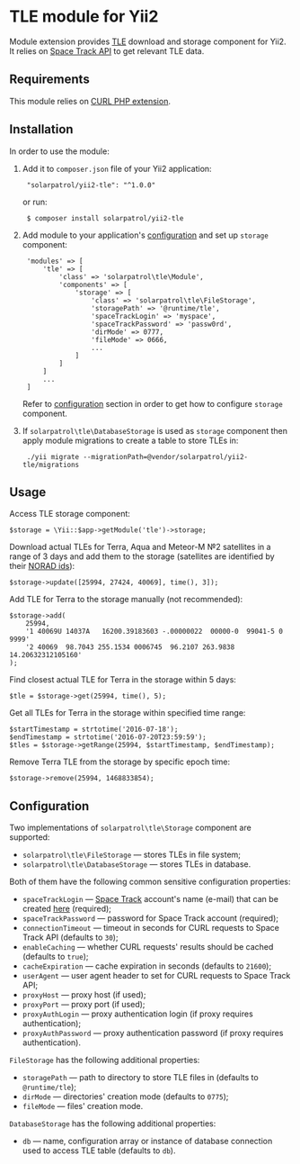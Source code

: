 # TLE module for Yii2

Module extension provides [TLE](https://en.wikipedia.org/wiki/Two-line_element_set) download and storage component
for Yii2. It relies on [Space Track API](https://www.space-track.org/documentation#/api) to get relevant TLE data.

## Requirements

This module relies on [CURL PHP extension](http://php.net/manual/book.curl.php).

## Installation

In order to use the module:

1. Add it to `composer.json` file of your Yii2 application:

        "solarpatrol/yii2-tle": "^1.0.0"

    or run:
    
        $ composer install solarpatrol/yii2-tle

2. Add module to your application's [configuration](http://www.yiiframework.com/doc-2.0/guide-concept-configurations.html)
and set up `storage` component:

        'modules' => [
            'tle' => [
                'class' => 'solarpatrol\tle\Module',
                'components' => [
                    'storage' => [
                        'class' => 'solarpatrol\tle\FileStorage',
                        'storagePath' => '@runtime/tle',
                        'spaceTrackLogin' => 'myspace',
                        'spaceTrackPassword' => 'passw0rd',
                        'dirMode' => 0777,
                        'fileMode' => 0666,
                        ...
                    ]
                ]
            ]
            ...
        ]

    Refer to [configuration](#configuration) section in order to get how to configure `storage` component.

3. If `solarpatrol\tle\DatabaseStorage` is used as `storage` component then apply module migrations to create a table
to store TLEs in:

        ./yii migrate --migrationPath=@vendor/solarpatrol/yii2-tle/migrations
        
## Usage        

Access TLE storage component:

    $storage = \Yii::$app->getModule('tle')->storage;

Download actual TLEs for Terra, Aqua and Meteor-M №2 satellites in a range of 3 days and add them to the storage
(satellites are identified by their [NORAD ids](https://en.wikipedia.org/wiki/Satellite_Catalog_Number)):

    $storage->update([25994, 27424, 40069], time(), 3]);
    
Add TLE for Terra to the storage manually (not recommended):

    $storage->add(
        25994,
        '1 40069U 14037A   16200.39183603 -.00000022  00000-0  99041-5 0  9999'
        '2 40069  98.7043 255.1534 0006745  96.2107 263.9838 14.20632312105160'
    );
    
Find closest actual TLE for Terra in the storage within 5 days:

    $tle = $storage->get(25994, time(), 5);
    
Get all TLEs for Terra in the storage within specified time range:

    $startTimestamp = strtotime('2016-07-18');
    $endTimestamp = strtotime('2016-07-20T23:59:59');
    $tles = $storage->getRange(25994, $startTimestamp, $endTimestamp);
    
Remove Terra TLE from the storage by specific epoch time:

    $storage->remove(25994, 1468833854); 

## Configuration

Two implementations of `solarpatrol\tle\Storage` component are supported:

- `solarpatrol\tle\FileStorage` — stores TLEs in file system;
- `solarpatrol\tle\DatabaseStorage` — stores TLEs in database.

Both of them have the following common sensitive configuration properties:

- `spaceTrackLogin` — [Space Track](https://www.space-track.org/) account's name (e-mail) that can be created
[here](https://www.space-track.org/auth/createAccount) (required);
- `spaceTrackPassword` — password for Space Track account (required);
- `connectionTimeout` — timeout in seconds for CURL requests to Space Track API (defaults to `30`);
- `enableCaching` — whether CURL requests' results should be cached (defaults to `true`);
- `cacheExpiration` — cache expiration in seconds (defaults to `21600`);
- `userAgent` — user agent header to set for CURL requests to Space Track API;
- `proxyHost` — proxy host (if used);
- `proxyPort` — proxy port (if used);
- `proxyAuthLogin` — proxy authentication login (if proxy requires authentication);
- `proxyAuthPassword` — proxy authentication password (if proxy requires authentication).

`FileStorage` has the following additional properties:

- `storagePath` — path to directory to store TLE files in (defaults to `@runtime/tle`);
- `dirMode` — directories' creation mode (defaults to `0775`);
- `fileMode` — files' creation mode.

`DatabaseStorage` has the following additional properties:

- `db` — name, configuration array or instance of database connection used to access TLE table (defaults to `db`).
